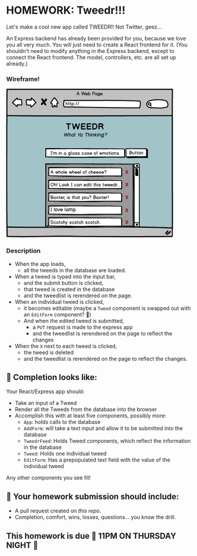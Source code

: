 # HOMEWORK: Tweedr!!!

Let's make a cool new app called TWEEDR!! Not Twitter, geez...

An Express backend has already been provided for you, because we love you all very much. You will just need to create a React frontend for it. (You shouldn't need to modify anything in the Express backend, except to connect the React frontend. The model, controllers, etc. are all set up already.)

### Wireframe!

![tweedr](./assets/tweedr.png)

### Description

- When the app loads, 
    - all the tweeds in the database are loaded.
- When a tweed is typed into the input bar, 
    - and the submit button is clicked, 
    - that tweed is created in the database
    - and the tweedlist is rerendered on the page.
- When an individual tweed is clicked,
    - it becomes editable (maybe a `Tweed` component is swapped out with an `EditForm` component? 🤔)
    - And when the edited tweed is submitted,
        - a `PUT` request is made to the express app
        - and the tweedlist is rerendered on the page to reflect the changes
- When the `X` next to each tweed is clicked,
    - the tweed is deleted
    - and the tweedlist is rerendered on the page to reflect the changes.

## 🚀 Completion looks like:

Your React/Express app should:

- Take an input of a Tweed
- Render all the Tweeds from the database into the browser
- Accomplish this with at least five components, possibly more:
    - `App`: holds calls to the database
    - `AddForm`: will take a text input and allow it to be submitted into the database
    - `TweedrFeed`: Holds Tweed components, which reflect the information in the database
    - `Tweed`: Holds one individual tweed
    - `EditForm`: Has a prepopulated text field with the value of the individual tweed

Any other components you see fit!

## 🚀 Your homework submission should include:

- A pull request created on _this repo_.
- Completion, comfort, wins, losses, questions... you know the drill.

## This homework is due 🚨 11PM ON THURSDAY NIGHT 🚨
